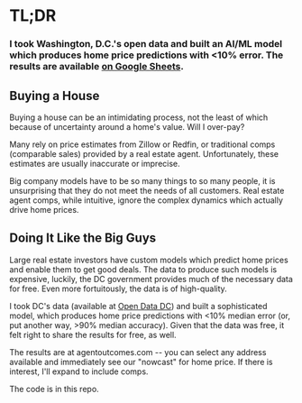 # TL;DR

### I took Washington, D.C.'s open data and built an AI/ML model which produces home price predictions with <10% error. The results are available [on Google Sheets](https://docs.google.com/spreadsheets/d/1jl23E8jL25VrnGmmf-hlSsi_AEmYRJM72uu7FgAOyzY/edit#gid=1961621556).

## Buying a House

Buying a house can be an intimidating process, not the least of which because of uncertainty around a home's value. Will I over-pay?

Many rely on price estimates from Zillow or Redfin, or traditional comps (comparable sales) provided by a real estate agent. Unfortunately, these estimates are usually inaccurate or imprecise.

Big company models have to be so many things to so many people, it is unsurprising that they do not meet the needs of all customers. Real estate agent comps, while intuitive, ignore the complex dynamics which actually drive home prices.

## Doing It Like the Big Guys

Large real estate investors have custom models which predict home prices and enable them to get good deals. The data to produce such models is expensive, luckily, the DC government provides much of the necessary data for free. Even more fortuitously, the data is of high-quality.

I took DC's data (available at [Open Data DC](https://opendata.dc.gov/)) and built a sophisticated model, which produces home price predictions with <10% median error (or, put another way, >90% median accuracy). Given that the data was free, it felt right to share the results for free, as well. 

The results are at agentoutcomes.com -- you can select any address available and immediately see our "nowcast" for home price. If there is interest, I'll expand to include comps.

The code is in this repo. 
